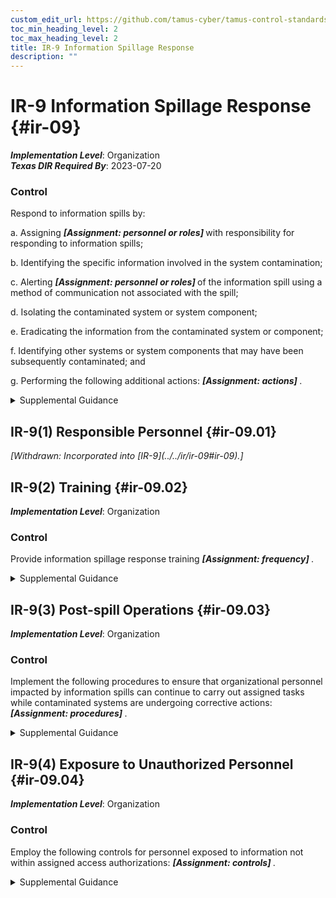 ```yaml
---
custom_edit_url: https://github.com/tamus-cyber/tamus-control-standards/tree/main/content/tamus.edu/TAMUS_profile.xml
toc_min_heading_level: 2
toc_max_heading_level: 2
title: IR-9 Information Spillage Response
description: ""
---
```


# IR-9 Information Spillage Response {#ir-09}

_**Implementation Level**_: Organization\
_**Texas DIR Required By**_: 2023-07-20

### Control

Respond to information spills by:

a. Assigning <strong> <em>[Assignment: personnel or roles]</em> </strong> with responsibility for responding to information spills;

b. Identifying the specific information involved in the system contamination;

c. Alerting <strong> <em>[Assignment: personnel or roles]</em> </strong> of the information spill using a method of communication not associated with the spill;

d. Isolating the contaminated system or system component;

e. Eradicating the information from the contaminated system or component;

f. Identifying other systems or system components that may have been subsequently contaminated; and

g. Performing the following additional actions: <strong> <em>[Assignment: actions]</em> </strong>.

<details>
  <summary>Supplemental Guidance</summary>

Information spillage refers to instances where information is placed on systems that are not authorized to process such information. Information spills occur when information that is thought to be a certain classification or impact level is transmitted to a system and subsequently is determined to be of a higher classification or impact level. At that point, corrective action is required. The nature of the response is based on the classification or impact level of the spilled information, the security capabilities of the system, the specific nature of the contaminated storage media, and the access authorizations of individuals with authorized access to the contaminated system. The methods used to communicate information about the spill after the fact do not involve methods directly associated with the actual spill to minimize the risk of further spreading the contamination before such contamination is isolated and eradicated.

</details>

## IR-9(1) Responsible Personnel {#ir-09.01}


<prop xmlns="http://csrc.nist.gov/ns/oscal/1.0" name="status" value="withdrawn">
               <em>[Withdrawn: Incorporated into [IR-9](../../ir/ir-09#ir-09).]</em>
            </prop>
            

## IR-9(2) Training {#ir-09.02}

_**Implementation Level**_: Organization

### Control

Provide information spillage response training <strong> <em>[Assignment: frequency]</em> </strong>.

<details>
  <summary>Supplemental Guidance</summary>

Organizations establish requirements for responding to information spillage incidents in incident response plans. Incident response training on a regular basis helps to ensure that organizational personnel understand their individual responsibilities and what specific actions to take when spillage incidents occur.

</details>

## IR-9(3) Post-spill Operations {#ir-09.03}

_**Implementation Level**_: Organization

### Control

Implement the following procedures to ensure that organizational personnel impacted by information spills can continue to carry out assigned tasks while contaminated systems are undergoing corrective actions: <strong> <em>[Assignment: procedures]</em> </strong>.

<details>
  <summary>Supplemental Guidance</summary>

Corrective actions for systems contaminated due to information spillages may be time-consuming. Personnel may not have access to the contaminated systems while corrective actions are being taken, which may potentially affect their ability to conduct organizational business.

</details>

## IR-9(4) Exposure to Unauthorized Personnel {#ir-09.04}

_**Implementation Level**_: Organization

### Control

Employ the following controls for personnel exposed to information not within assigned access authorizations: <strong> <em>[Assignment: controls]</em> </strong>.

<details>
  <summary>Supplemental Guidance</summary>

Controls include ensuring that personnel who are exposed to spilled information are made aware of the laws, executive orders, directives, regulations, policies, standards, and guidelines regarding the information and the restrictions imposed based on exposure to such information.

</details>

